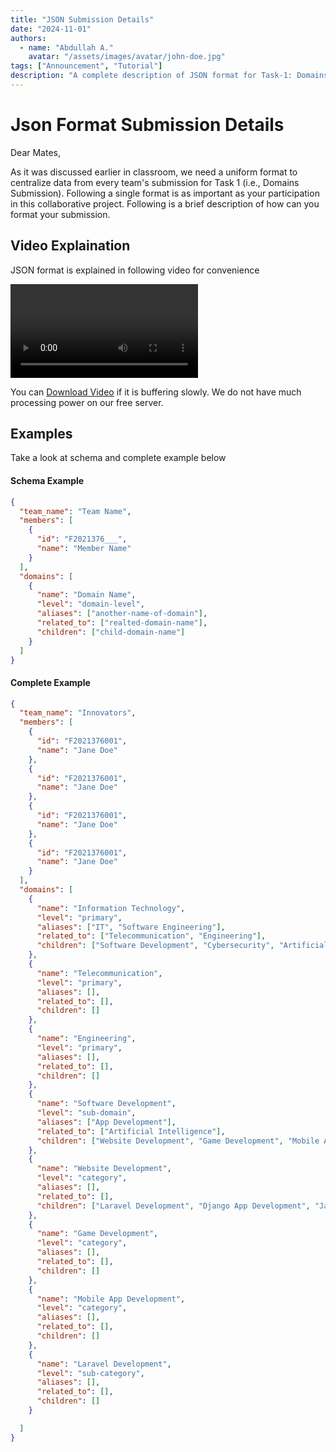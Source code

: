 ```yaml
---
title: "JSON Submission Details"
date: "2024-11-01"
authors:
  - name: "Abdullah A."
    avatar: "/assets/images/avatar/john-doe.jpg"
tags: ["Announcement", "Tutorial"]
description: "A complete description of JSON format for Task-1: Domains Submission."
---
```


# Json Format Submission Details

Dear Mates,

As it was discussed earlier in classroom, we need a uniform format to centralize data from every team's submission for Task 1 (i.e., Domains Submission). Following a single format is as important as your participation in this collaborative project. Following is a brief description of how can you format your submission.

## Video Explaination

JSON format is explained in following video for convenience

<video src="/uploads/vid/json-format.mp4" controls></video>

You can [Download Video](/uploads/vid/json-format.mp4) if it is buffering slowly.
We do not have much processing power on our free server.

## Examples

Take a look at schema and complete example below

#### Schema Example

```json
{
  "team_name": "Team Name",
  "members": [
    {
      "id": "F2021376___",
      "name": "Member Name"
    }
  ],
  "domains": [
    {
      "name": "Domain Name",
      "level": "domain-level",
      "aliases": ["another-name-of-domain"],
      "related_to": ["realted-domain-name"],
      "children": ["child-domain-name"]
    }
  ]
}
```

#### Complete Example

```json
{
  "team_name": "Innovators",
  "members": [
    {
      "id": "F2021376001",
      "name": "Jane Doe"
    },
    {
      "id": "F2021376001",
      "name": "Jane Doe"
    },
    {
      "id": "F2021376001",
      "name": "Jane Doe"
    },
    {
      "id": "F2021376001",
      "name": "Jane Doe"
    }
  ],
  "domains": [
    {
      "name": "Information Technology",
      "level": "primary",
      "aliases": ["IT", "Software Engineering"],
      "related_to": ["Telecommunication", "Engineering"],
      "children": ["Software Development", "Cybersecurity", "Artificial Intelligence"]
    },
    {
      "name": "Telecommunication",
      "level": "primary",
      "aliases": [],
      "related_to": [],
      "children": []
    },
    {
      "name": "Engineering",
      "level": "primary",
      "aliases": [],
      "related_to": [],
      "children": []
    },
    {
      "name": "Software Development",
      "level": "sub-domain",
      "aliases": ["App Development"],
      "related_to": ["Artificial Intelligence"],
      "children": ["Website Development", "Game Development", "Mobile App Development", "Desktop App Development", "Hybrid App Development"]
    },
    {
      "name": "Website Development",
      "level": "category",
      "aliases": [],
      "related_to": [],
      "children": ["Laravel Development", "Django App Development", "JavaScript Development"]
    },
    {
      "name": "Game Development",
      "level": "category",
      "aliases": [],
      "related_to": [],
      "children": []
    },
    {
      "name": "Mobile App Development",
      "level": "category",
      "aliases": [],
      "related_to": [],
      "children": []
    },
    {
      "name": "Laravel Development",
      "level": "sub-category",
      "aliases": [],
      "related_to": [],
      "children": []
    }

  ]
}
```

